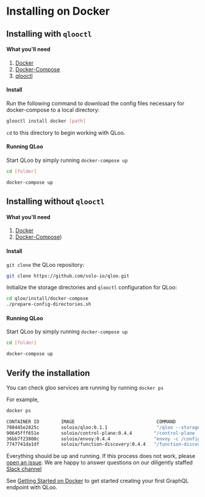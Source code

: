 # Installing on Docker

## Installing with `qlooctl`

#### What you'll need

 1. [Docker](https://www.docker.com/)
 1. [Docker-Compose](https://docs.docker.com/compose/)
 2. [qlooctl](https://github.com/solo-io/qloo/releases)

#### Install

 Run the following command to download the config files necessary for docker-compose to a local directory:

```bash
glooctl install docker [path]
```


`cd` to this directory to begin working with QLoo.


#### Running QLoo

Start QLoo by simply running `docker-compose up`

```bash
cd [folder]

docker-compose up
```
## Installing without `qlooctl`

#### What you'll need

 1. [Docker](https://www.docker.com/)
 1. [Docker-Compose](https://docs.docker.com/compose/))

#### Install

 `git clone` the QLoo repository:
 
```bash
git clone https://github.com/solo-io/qloo.git
``` 
 
 Initialize the storage directories and `qlooctl` configuration for QLoo:
 
```bash
cd qloo/install/docker-compose
./prepare-config-directories.sh
```

#### Running QLoo

Start QLoo by simply running `docker-compose up`

```bash
cd [folder]

docker-compose up
```

## Verify the installation

You can check gloo services are running by running `docker ps`

For example,

```bash
docker ps

CONTAINER ID        IMAGE                              COMMAND                  CREATED             STATUS              PORTS                                              NAMES
708445e2825c        soloio/qloo:0.1.1                  "/qloo --storage.typ…"   7 seconds ago       Up 4 seconds        0.0.0.0:9090->9090/tcp                             docker-compose_qloo_1
90645fff651e        soloio/control-plane:0.4.4        "/control-plane --st…"   31 hours ago        Up 5 seconds        0.0.0.0:8081->8081/tcp                             docker-compose_control-plane_1
36bb7f23808c        soloio/envoy:0.4.4                "envoy -c /config/en…"   31 hours ago        Up 6 seconds        0.0.0.0:8080->8080/tcp, 0.0.0.0:19000->19000/tcp   docker-compose_proxy_1
7747741da1df        soloio/function-discovery:0.4.4   "/function-discovery…"   31 hours ago        Up 6 seconds                                                           docker-compose_function-discovery_1```
```

Everything should be up and running. If this process does not work, please [open an issue](https://github.com/solo-io/gloo/issues/new). We are happy to answer questions on our diligently staffed [Slack channel](https://slack.solo.io)

See [Getting Started on Docker](../getting_started/docker/1.md) to get started creating your first GraphQL endpoint with QLoo.